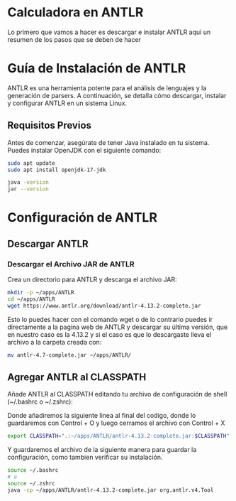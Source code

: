 # Calculadora en ANTLR

Lo primero que vamos a hacer es descargar e instalar ANTLR aquí un resumen de los pasos que se deben de hacer

# Guía de Instalación de ANTLR

ANTLR es una herramienta potente para el análisis de lenguajes y la generación de parsers. A continuación, se detalla cómo descargar, instalar y configurar ANTLR en un sistema Linux.

## Requisitos Previos

Antes de comenzar, asegúrate de tener Java instalado en tu sistema. Puedes instalar OpenJDK con el siguiente comando:

```bash
sudo apt update
sudo apt install openjdk-17-jdk
```

```bash
java -version
jar --version
```

# Configuración de ANTLR

## Descargar ANTLR

### Descargar el Archivo JAR de ANTLR

Crea un directorio para ANTLR y descarga el archivo JAR:

```bash
mkdir -p ~/apps/ANTLR
cd ~/apps/ANTLR
wget https://www.antlr.org/download/antlr-4.13.2-complete.jar
```

Esto lo puedes hacer con el comando wget o de lo contrario puedes ir directamente a la pagina web de ANTLR y descargar su última versión, que en nuestro caso es la 4.13.2 y si el caso es que lo descargaste lleva el archivo a la carpeta creada con:


```bash
mv antlr-4.7-complete.jar ~/apps/ANTLR/
```

## Agregar ANTLR al CLASSPATH

Añade ANTLR al CLASSPATH editando tu archivo de configuración de shell (~/.bashrc o ~/.zshrc):

Donde añadiremos la siguiente linea al final del codigo, donde lo guardaremos con Control + O y luego cerramos el archivo con Control + X

```bash
export CLASSPATH=".:~/apps/ANTLR/antlr-4.13.2-complete.jar:$CLASSPATH"
```
Y guardaremos el archivo de la siguiente manera para guardar la configuración, como tambien verificar su instalación.

```bash
source ~/.bashrc
# o
source ~/.zshrc
java -cp ~/apps/ANTLR/antlr-4.13.2-complete.jar org.antlr.v4.Tool
```

